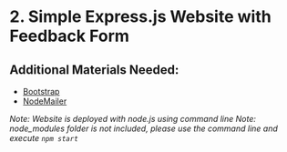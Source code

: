 # 2. **Simple Express.js Website with Feedback Form**
## Additional Materials Needed:
* [Bootstrap](https://getbootstrap.com/)
* [NodeMailer](https://nodemailer.com/about/)

_Note: Website is deployed with node.js using command line_
_Note: node_modules folder is not included, please use the command line and execute ```npm start```_ 
